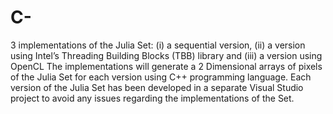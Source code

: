 # C-
3 implementations of the Julia Set:
(i) a sequential version, (ii) a version using Intel’s Threading Building Blocks (TBB) library and (iii) a version using OpenCL
The implementations will generate a 2 Dimensional arrays of pixels of the Julia Set for each version using C++ programming language. 
Each version of the Julia Set has been developed in a separate Visual Studio project to avoid any issues regarding the implementations of the Set.
